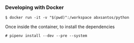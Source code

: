 ### Developing with Docker

`$ docker run -it -v "$(pwd)":/workspace abxsantos/python`

Once inside the container, to install the dependencies

`# pipenv install --dev --pre --system`